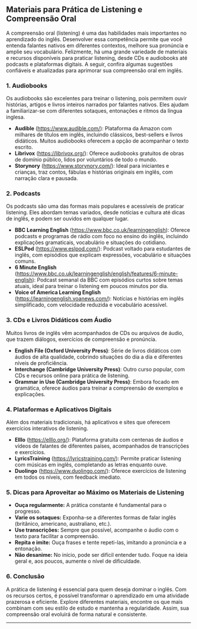 
## Materiais para Prática de Listening e Compreensão Oral

A compreensão oral (listening) é uma das habilidades mais importantes no aprendizado do inglês. Desenvolver essa competência permite que você entenda falantes nativos em diferentes contextos, melhore sua pronúncia e amplie seu vocabulário. Felizmente, há uma grande variedade de materiais e recursos disponíveis para praticar listening, desde CDs e audiobooks até podcasts e plataformas digitais. A seguir, confira algumas sugestões confiáveis e atualizadas para aprimorar sua compreensão oral em inglês.

### 1. **Audiobooks**

Os audiobooks são excelentes para treinar o listening, pois permitem ouvir histórias, artigos e livros inteiros narrados por falantes nativos. Eles ajudam a familiarizar-se com diferentes sotaques, entonações e ritmos da língua inglesa.

- **Audible** (https://www.audible.com/): Plataforma da Amazon com milhares de títulos em inglês, incluindo clássicos, best-sellers e livros didáticos. Muitos audiobooks oferecem a opção de acompanhar o texto escrito.
- **Librivox** (https://librivox.org/): Oferece audiobooks gratuitos de obras de domínio público, lidos por voluntários de todo o mundo.
- **Storynory** (https://www.storynory.com/): Ideal para iniciantes e crianças, traz contos, fábulas e histórias originais em inglês, com narração clara e pausada.

### 2. **Podcasts**

Os podcasts são uma das formas mais populares e acessíveis de praticar listening. Eles abordam temas variados, desde notícias e cultura até dicas de inglês, e podem ser ouvidos em qualquer lugar.

- **BBC Learning English** (https://www.bbc.co.uk/learningenglish): Oferece podcasts e programas de rádio com foco no ensino do inglês, incluindo explicações gramaticais, vocabulário e situações do cotidiano.
- **ESLPod** (https://www.eslpod.com/): Podcast voltado para estudantes de inglês, com episódios que explicam expressões, vocabulário e situações comuns.
- **6 Minute English** (https://www.bbc.co.uk/learningenglish/english/features/6-minute-english): Podcast semanal da BBC com episódios curtos sobre temas atuais, ideal para treinar o listening em poucos minutos por dia.
- **Voice of America Learning English** (https://learningenglish.voanews.com/): Notícias e histórias em inglês simplificado, com velocidade reduzida e vocabulário acessível.

### 3. **CDs e Livros Didáticos com Áudio**

Muitos livros de inglês vêm acompanhados de CDs ou arquivos de áudio, que trazem diálogos, exercícios de compreensão e pronúncia.

- **English File (Oxford University Press)**: Série de livros didáticos com áudios de alta qualidade, cobrindo situações do dia a dia e diferentes níveis de proficiência.
- **Interchange (Cambridge University Press)**: Outro curso popular, com CDs e recursos online para prática de listening.
- **Grammar in Use (Cambridge University Press)**: Embora focado em gramática, oferece áudios para treinar a compreensão de exemplos e explicações.

### 4. **Plataformas e Aplicativos Digitais**

Além dos materiais tradicionais, há aplicativos e sites que oferecem exercícios interativos de listening.

- **Elllo** (https://elllo.org/): Plataforma gratuita com centenas de áudios e vídeos de falantes de diferentes países, acompanhados de transcrições e exercícios.
- **LyricsTraining** (https://lyricstraining.com/): Permite praticar listening com músicas em inglês, completando as letras enquanto ouve.
- **Duolingo** (https://www.duolingo.com/): Oferece exercícios de listening em todos os níveis, com feedback imediato.

### 5. **Dicas para Aproveitar ao Máximo os Materiais de Listening**

- **Ouça regularmente:** A prática constante é fundamental para o progresso.
- **Varie os sotaques:** Exponha-se a diferentes formas de falar inglês (britânico, americano, australiano, etc.).
- **Use transcrições:** Sempre que possível, acompanhe o áudio com o texto para facilitar a compreensão.
- **Repita e imite:** Ouça frases e tente repeti-las, imitando a pronúncia e a entonação.
- **Não desanime:** No início, pode ser difícil entender tudo. Foque na ideia geral e, aos poucos, aumente o nível de dificuldade.

### 6. **Conclusão**

A prática de listening é essencial para quem deseja dominar o inglês. Com os recursos certos, é possível transformar o aprendizado em uma atividade prazerosa e eficiente. Explore diferentes materiais, encontre os que mais combinam com seu estilo de estudo e mantenha a regularidade. Assim, sua compreensão oral evoluirá de forma natural e consistente.

---
```